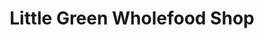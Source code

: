 ---
title: "Little Green Wholefood Shop"
url: /bungay/little-green-wholefood-shop/
shop: health food
---